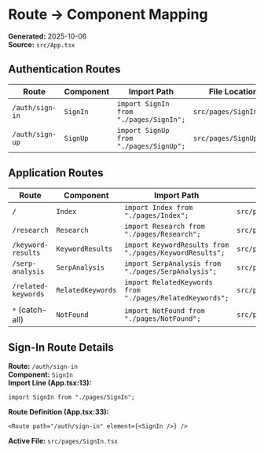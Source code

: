 # Route → Component Mapping

**Generated:** 2025-10-06  
**Source:** `src/App.tsx`

## Authentication Routes

| Route | Component | Import Path | File Location |
|-------|-----------|-------------|---------------|
| `/auth/sign-in` | `SignIn` | `import SignIn from "./pages/SignIn";` | `src/pages/SignIn.tsx` |
| `/auth/sign-up` | `SignUp` | `import SignUp from "./pages/SignUp";` | `src/pages/SignUp.tsx` |

## Application Routes

| Route | Component | Import Path | File Location |
|-------|-----------|-------------|---------------|
| `/` | `Index` | `import Index from "./pages/Index";` | `src/pages/Index.tsx` |
| `/research` | `Research` | `import Research from "./pages/Research";` | `src/pages/Research.tsx` |
| `/keyword-results` | `KeywordResults` | `import KeywordResults from "./pages/KeywordResults";` | `src/pages/KeywordResults.tsx` |
| `/serp-analysis` | `SerpAnalysis` | `import SerpAnalysis from "./pages/SerpAnalysis";` | `src/pages/SerpAnalysis.tsx` |
| `/related-keywords` | `RelatedKeywords` | `import RelatedKeywords from "./pages/RelatedKeywords";` | `src/pages/RelatedKeywords.tsx` |
| `*` (catch-all) | `NotFound` | `import NotFound from "./pages/NotFound";` | `src/pages/NotFound.tsx` |

## Sign-In Route Details

**Route:** `/auth/sign-in`  
**Component:** `SignIn`  
**Import Line (App.tsx:13):**
```tsx
import SignIn from "./pages/SignIn";
```

**Route Definition (App.tsx:33):**
```tsx
<Route path="/auth/sign-in" element={<SignIn />} />
```

**Active File:** `src/pages/SignIn.tsx`
